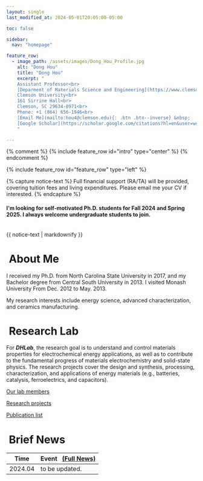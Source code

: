 ```yaml
---
layout: single
last_modified_at: 2024-05-01T20:05:00-05:00

toc: false

sidebar:
  nav: "homepage"

feature_row:
  - image_path: /assets/images/Dong_Hou_Profile.jpg
    alt: "Dong Hou"
    title: "Dong Hou"
    excerpt: "
    Assistant Professor<br>
    [Deparment of Materials Science and Engineering](https://www.clemson.edu/cecas/departments/mse/index.html)<br>
    Clemson University<br>
    161 Sirrine Hall<br>
    Clemson, SC 29634-0971<br>
    Phone: +1 (864) 656-1946<br>
    [Email Me](mailto:hou4@clemson.edu){: .btn .btn--inverse} &nbsp;
    [Google Scholar](https://scholar.google.com/citations?hl=en&user=wc392IUAAAAJ){: .btn .btn--inverse}
    "

---
```


{% comment %}
{% include feature_row id="intro" type="center" %}
{% endcomment %}

{% include feature_row id="feature_row" type="left" %}

{% capture notice-text %}
Full financial support (RA/TA) will be provided, covering tuition fees and living expenditures. Please email me your CV if interested.
{% endcapture %}

<div class="notice--success">
<h4>I'm looking for self-motivated Ph.D. students for Fall 2024 and Spring 2025. I always welcome undergraduate students to join.
 </h4>
<br>
{{ notice-text | markdownify }}
</div>

# <i class="fa fa-feather-alt fa-fw"></i>&nbsp;About Me

I received my Ph.D. from North Carolina State University in 2017, and my Bachelor degree from Central South University in 2013. I visited Monash University From Dec. 2012 to May. 2013.

My research interests include energy science, advanced characterization, and ceramics manufacturing.

# <i class="fa fa-layer-group fa-fw"></i>&nbsp;Research Lab

For ***DHLab***, the research goal is to understand and control materials properties for electrochemical energy applications, as well as to contribute to the fundamental progress of materials electrochemistry and solid-state physics. The research projects cover the design and synthesis, processing, characterization, and applications of energy materials (e.g., batteries, catalysis, ferroelectrics, and capacitors).

[Our lab members](/dhlab/group/)

[Research projects](/dhlab/projects/) 

[Publication list](/dhlab/publications/) 

# <i class="fa fa-seedling fa-fw"></i>&nbsp;Brief News

| Time  | Event &nbsp; [(Full News)](/dhlab/news/) |
|-------|-------|
|2024.04| to be updated.|
